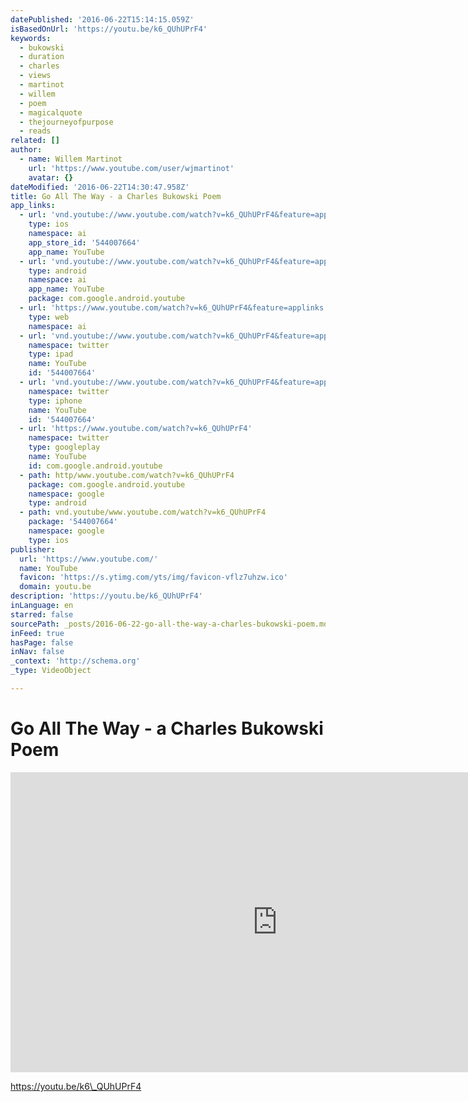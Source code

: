 ```yaml
---
datePublished: '2016-06-22T15:14:15.059Z'
isBasedOnUrl: 'https://youtu.be/k6_QUhUPrF4'
keywords:
  - bukowski
  - duration
  - charles
  - views
  - martinot
  - willem
  - poem
  - magicalquote
  - thejourneyofpurpose
  - reads
related: []
author:
  - name: Willem Martinot
    url: 'https://www.youtube.com/user/wjmartinot'
    avatar: {}
dateModified: '2016-06-22T14:30:47.958Z'
title: Go All The Way - a Charles Bukowski Poem
app_links:
  - url: 'vnd.youtube://www.youtube.com/watch?v=k6_QUhUPrF4&feature=applinks'
    type: ios
    namespace: ai
    app_store_id: '544007664'
    app_name: YouTube
  - url: 'vnd.youtube://www.youtube.com/watch?v=k6_QUhUPrF4&feature=applinks'
    type: android
    namespace: ai
    app_name: YouTube
    package: com.google.android.youtube
  - url: 'https://www.youtube.com/watch?v=k6_QUhUPrF4&feature=applinks'
    type: web
    namespace: ai
  - url: 'vnd.youtube://www.youtube.com/watch?v=k6_QUhUPrF4&feature=applinks'
    namespace: twitter
    type: ipad
    name: YouTube
    id: '544007664'
  - url: 'vnd.youtube://www.youtube.com/watch?v=k6_QUhUPrF4&feature=applinks'
    namespace: twitter
    type: iphone
    name: YouTube
    id: '544007664'
  - url: 'https://www.youtube.com/watch?v=k6_QUhUPrF4'
    namespace: twitter
    type: googleplay
    name: YouTube
    id: com.google.android.youtube
  - path: http/www.youtube.com/watch?v=k6_QUhUPrF4
    package: com.google.android.youtube
    namespace: google
    type: android
  - path: vnd.youtube/www.youtube.com/watch?v=k6_QUhUPrF4
    package: '544007664'
    namespace: google
    type: ios
publisher:
  url: 'https://www.youtube.com/'
  name: YouTube
  favicon: 'https://s.ytimg.com/yts/img/favicon-vflz7uhzw.ico'
  domain: youtu.be
description: 'https://youtu.be/k6_QUhUPrF4'
inLanguage: en
starred: false
sourcePath: _posts/2016-06-22-go-all-the-way-a-charles-bukowski-poem.md
inFeed: true
hasPage: false
inNav: false
_context: 'http://schema.org'
_type: VideoObject

---
```

# Go All The Way - a Charles Bukowski Poem

<iframe src="https://cdn.embedly.com/widgets/media.html?src=https%3A%2F%2Fwww.youtube.com%2Fembed%2Fk6_QUhUPrF4%3Ffeature%3Doembed&amp;url=http%3A%2F%2Fwww.youtube.com%2Fwatch%3Fv%3Dk6_QUhUPrF4&amp;image=https%3A%2F%2Fi.ytimg.com%2Fvi%2Fk6_QUhUPrF4%2Fhqdefault.jpg&amp;key=b7d04c9b404c499eba89ee7072e1c4f7&amp;type=text%2Fhtml&amp;schema=youtube" width="854" height="480" scrolling="no" frameborder="0" allowfullscreen="" style=""></iframe>

https://youtu.be/k6\_QUhUPrF4